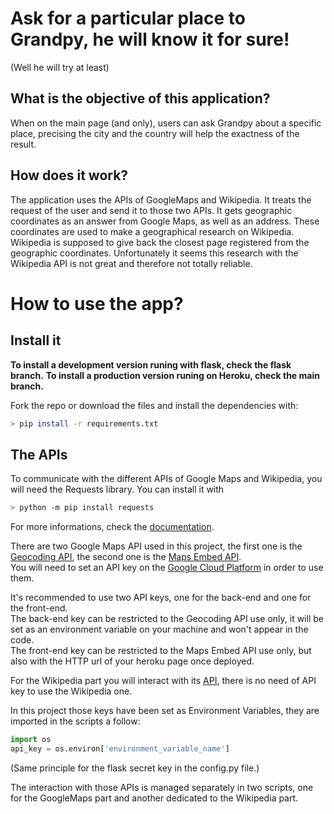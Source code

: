 # **Ask for a particular place to Grandpy, he will know it for sure!**
(Well he will try at least)

## What is the objective of this application? 

When on the main page (and only), users can ask Grandpy about a specific place, precising the city and the country will help the exactness of the result.

## How does it work?

The application uses the APIs of GoogleMaps and Wikipedia. 
It treats the request of the user and send it to those two APIs.
It gets geographic coordinates as an answer from Google Maps, as well as an address.
These coordinates are used to make a geographical research on Wikipedia.
Wikipedia is supposed to give back the closest page registered from the geographic coordinates.
Unfortunately it seems this research with the Wikipedia API is not great and therefore not totally reliable.

# **How to use the app?**

## Install it

**To install a development version runing with flask, check the flask branch.**
**To install a production version runing on Heroku, check the main branch.**

Fork the repo or download the files and install the dependencies with:
```bash
> pip install -r requirements.txt
```

## The APIs

To communicate with the different APIs of Google Maps and Wikipedia, you will need the Requests library.
You can install it with 
```bash
> python -m pip install requests
```
For more informations, check the [documentation](https://requests.readthedocs.io/en/master/).

There are two Google Maps API used in this project, the first one is the [Geocoding API](https://developers.google.com/maps/documentation/geocoding/overview?hl=fr), the second one is the [Maps Embed API](https://developers.google.com/maps/documentation/embed/get-started).  
You will need to set an API key on the [Google Cloud Platform](https://console.cloud.google.com/getting-started) in order to use them.

It's recommended to use two API keys, one for the back-end and one for the front-end.  
The back-end key can be restricted to the Geocoding API use only, it will be set as an environment variable on your machine and won't appear in the code.  
The front-end key can be restricted to the Maps Embed API use only, but also with the HTTP url of your heroku page once deployed.

For the Wikipedia part you will interact with its [API](https://www.mediawiki.org/wiki/API:Main_page), there is no need of API key to use the Wikipedia one.

In this project those keys have been set as Environment Variables, they are imported in the scripts a follow:
```python
import os
api_key = os.environ['environment_variable_name']
```

(Same principle for the flask secret key in the config.py file.)

The interaction with those APIs is managed separately in two scripts, one for the GoogleMaps part and another dedicated to the Wikipedia part.

